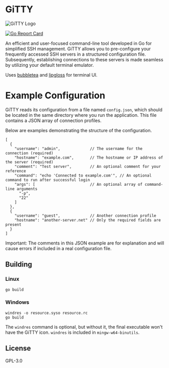 # GiTTY
![GiTTY Logo](gitty.ico)

[![Go Report Card](https://goreportcard.com/badge/github.com/LetUsFlow/GiTTY)](https://goreportcard.com/report/github.com/LetUsFlow/GiTTY)

An efficient and user-focused command-line tool developed in Go for simplified SSH management. GiTTY allows you to pre-configure your frequently accessed SSH servers in a structured configuration file. Subsequently, establishing connections to these servers is made seamless by utilizing your default terminal emulator.

Uses [bubbletea](https://github.com/charmbracelet/bubbletea) and [lipgloss](https://github.com/charmbracelet/lipgloss) for terminal UI.

# Example Configuration

GiTTY reads its configuration from a file named `config.json`, which should be located in the same directory where you run the application. This file contains a JSON array of connection profiles.

Below are examples demonstrating the structure of the configuration.

```jsonc
[
  {
    "username": "admin",             // The username for the connection (required)
    "hostname": "example.com",       // The hostname or IP address of the server (required)
    "comment": "Test server",        // An optional comment for your reference
    "command": "echo 'Connected to example.com'", // An optional command to run after successful login
    "args": [                        // An optional array of command-line arguments
      "-p",
      "22"
    ]
  },
  {
    "username": "guest",             // Another connection profile
    "hostname": "another-server.net" // Only the required fields are present
  }
]
```
Important: The comments in this JSON example are for explanation and will cause errors if included in a real configuration file.

## Building

### Linux
```
go build
```

### Windows
```
windres -o resource.syso resource.rc
go build
```
The `windres` command is optional, but without it, the final executable won't have the GiTTY icon. `windres` is included in `mingw-w64-binutils`.

## License
GPL-3.0

